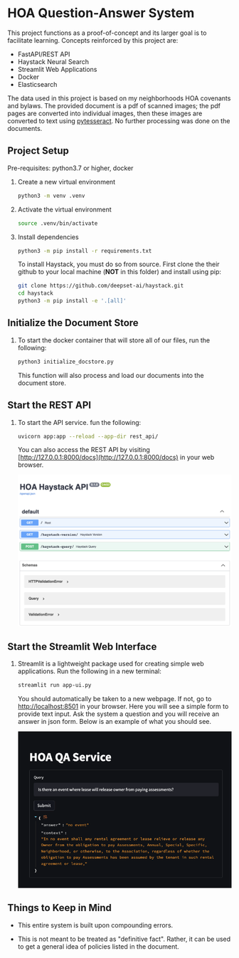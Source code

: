 # HOA Question-Answer System

This project functions as a proof-of-concept and its larger goal is to facilitate learning. Concepts reinforced by this project are:

- FastAPI/REST API
- Haystack Neural Search
- Streamlit Web Applications
- Docker
- Elasticsearch

The data used in this project is based on my neighborhoods HOA covenants and bylaws. The provided document is a pdf of scanned images; the pdf pages are converted into individual images, then these images are converted to text using [pytesseract](https://pypi.org/project/pytesseract/). No further processing was done on the documents.

## Project Setup

Pre-requisites: python3.7 or higher, docker

1. Create a new virtual environment

    ```bash
    python3 -m venv .venv
    ```

2. Activate the virtual environment

    ```bash
    source .venv/bin/activate
    ```

3. Install dependencies

    ```bash
    python3 -m pip install -r requirements.txt
    ```

    To install Haystack, you must do so from source. First clone the their github to your local machine (**NOT** in this folder) and install using pip:

     ```bash
     git clone https://github.com/deepset-ai/haystack.git
     cd haystack
     python3 -m pip install -e '.[all]'
     ```

## Initialize the Document Store

1. To start the docker container that will store all of our files, run the following:

    ```bash
    python3 initialize_docstore.py
    ```

    This function will also process and load our documents into the document store.

## Start the REST API

1. To start the API service. fun the following:

    ```bash
    uvicorn app:app --reload --app-dir rest_api/
    ```

    You can also access the REST API by visiting [http://127.0.0.1:8000/docs](http://127.0.0.1:8000/docs) in your web browser.

    ![REST API web ui](/images/api.png)

## Start the Streamlit Web Interface

1. Streamlit is a lightweight package used for creating simple web applications. Run the following in a new terminal:

    ```bash
    streamlit run app-ui.py
    ```

    You should automatically be taken to a new webpage. If not, go to [http://localhost:8501](http://localhost:8501) in your browser. Here you will see a simple form to provide text input. Ask the system a question and you will receive an answer in json form. Below is an example of what you should see.

    ![Example of query and response](/images/streamlit-output-example.png)

## Things to Keep in Mind

- This entire system is built upon compounding errors.
  
- This is not meant to be treated as "definitive fact". Rather, it can be used to get a general idea of policies listed in the document.
